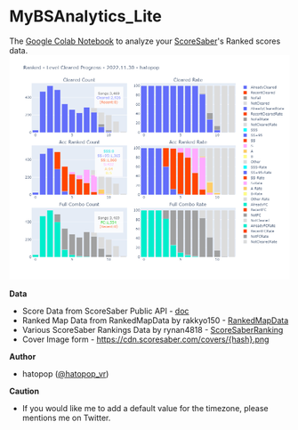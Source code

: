 # MyBSAnalytics_Lite

The [Google Colab Notebook](https://colab.research.google.com/github/hatopopvr/MyBSAnalytics_Lite/blob/main/MyBSAnalytics_Lite_En.ipynb)
 to analyze your [ScoreSaber](https://scoresaber.com/)'s Ranked scores data.
![cleared_progress](images/img_clear_progress.png)

<b>Data</b>
- Score Data from ScoreSaber Public API - [doc](https://docs.scoresaber.com/)  
- Ranked Map Data from RankedMapData by rakkyo150 - [RankedMapData](https://github.com/rakkyo150/RankedMapData)  
- Various ScoreSaber Rankings Data by rynan4818 - [ScoreSaberRanking
](https://github.com/rynan4818/ScoreSaberRanking) 
- Cover Image form - https://cdn.scoresaber.com/covers/{hash}.png  

<b>Author</b>
- hatopop ([@hatopop_vr](https://twitter.com/hatopop_vr))

<b>Caution</b>
- If you would like me to add a default value for the timezone, please mentions me on Twitter.
